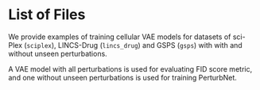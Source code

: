 # List of Files

We provide examples of training cellular VAE models for datasets of sci-Plex (`sciplex`), LINCS-Drug (`lincs_drug`) and GSPS (`gsps`) with with and without unseen perturbations. 

A VAE model with all perturbations is used for evaluating FID score metric, and one without unseen perturbations is used for training PerturbNet. 

